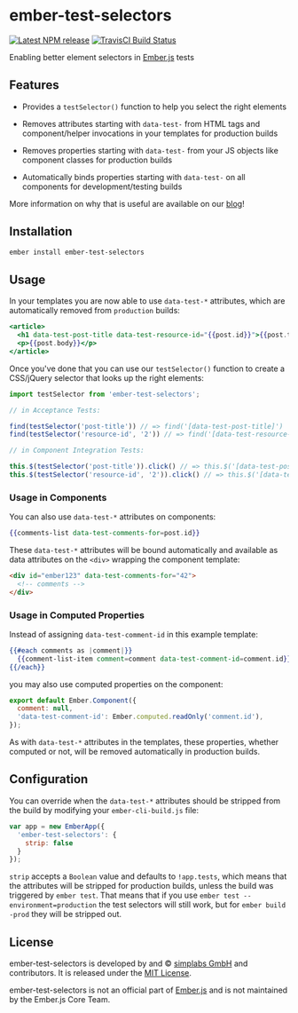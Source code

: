 ember-test-selectors
==============================================================================

[![Latest NPM release][npm-badge]][npm-badge-url]
[![TravisCI Build Status][travis-badge]][travis-badge-url]

[npm-badge]: https://img.shields.io/npm/v/ember-test-selectors.svg
[npm-badge-url]: https://www.npmjs.com/package/ember-test-selectors
[travis-badge]: https://img.shields.io/travis/simplabs/ember-test-selectors/master.svg?label=TravisCI
[travis-badge-url]: https://travis-ci.org/simplabs/ember-test-selectors

Enabling better element selectors in [Ember.js](http://emberjs.com) tests


Features
------------------------------------------------------------------------------

- Provides a `testSelector()` function to help you select the right elements

- Removes attributes starting with `data-test-` from HTML tags and
  component/helper invocations in your templates for production builds

- Removes properties starting with `data-test-` from your JS objects like
  component classes for production builds

- Automatically binds properties starting with `data-test-` on all components
  for development/testing builds

More information on why that is useful are available on our
[blog](http://simplabs.com/blog/2016/03/04/ember-test-selectors.html)!


Installation
------------------------------------------------------------------------------

```bash
ember install ember-test-selectors
```


Usage
------------------------------------------------------------------------------

In your templates you are now able to use `data-test-*` attributes, which are
automatically removed from `production` builds:

```hbs
<article>
  <h1 data-test-post-title data-test-resource-id="{{post.id}}">{{post.title}}</h1>
  <p>{{post.body}}</p>
</article>
```

Once you've done that you can use our `testSelector()` function to create
a CSS/jQuery selector that looks up the right elements:

```js
import testSelector from 'ember-test-selectors';

// in Acceptance Tests:

find(testSelector('post-title')) // => find('[data-test-post-title]')
find(testSelector('resource-id', '2')) // => find('[data-test-resource-id="2"]')

// in Component Integration Tests:

this.$(testSelector('post-title')).click() // => this.$('[data-test-post-title]').click()
this.$(testSelector('resource-id', '2')).click() // => this.$('[data-test-resource-id="2"]').click()
```

### Usage in Components

You can also use `data-test-*` attributes on components:

```handlebars
{{comments-list data-test-comments-for=post.id}}
```

These `data-test-*` attributes will be bound automatically and available
as data attributes on the `<div>` wrapping the component template:

```html
<div id="ember123" data-test-comments-for="42">
  <!-- comments -->
</div>
```

### Usage in Computed Properties

Instead of assigning `data-test-comment-id` in this example template:

```handlebars
{{#each comments as |comment|}}
  {{comment-list-item comment=comment data-test-comment-id=comment.id}}
{{/each}}
```

you may also use computed properties on the component:

```js
export default Ember.Component({
  comment: null,
  'data-test-comment-id': Ember.computed.readOnly('comment.id'),
});
```

As with `data-test-*` attributes in the templates, these properties, whether
computed or not, will be removed automatically in production builds.


Configuration
------------------------------------------------------------------------------

You can override when the `data-test-*` attributes should be stripped from the
build by modifying your `ember-cli-build.js` file:

```js
var app = new EmberApp({
  'ember-test-selectors': {
    strip: false
  }
});
```

`strip` accepts a `Boolean` value and defaults to `!app.tests`, which means
that the attributes will be stripped for production builds, unless the build
was triggered by `ember test`. That means that if you use
`ember test --environment=production` the test selectors will still work, but
for `ember build -prod` they will be stripped out.


License
------------------------------------------------------------------------------

ember-test-selectors is developed by and &copy;
[simplabs GmbH](http://simplabs.com) and contributors. It is released under the
[MIT License](https://github.com/simplabs/ember-simple-auth/blob/master/LICENSE).

ember-test-selectors is not an official part of [Ember.js](http://emberjs.com)
and is not maintained by the Ember.js Core Team.
